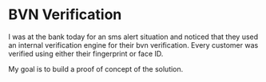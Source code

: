 # BVN Verification

I was at the bank today for an sms alert situation and noticed that they used an internal
verification engine for their bvn verification.
Every customer was verified using either their fingerprint or face ID.

My goal is to build a proof of concept of the solution.
 
